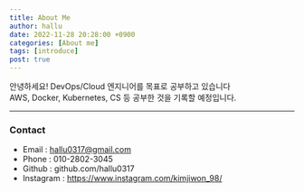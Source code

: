 ```yaml
---
title: About Me
author: hallu
date: 2022-11-28 20:28:00 +0900
categories: [About me]
tags: [introduce]
post: true
---
```


안녕하세요! DevOps/Cloud 엔지니어를 목표로 공부하고 있습니다  
AWS, Docker, Kubernetes, CS 등 공부한 것을 기록할 예정입니다.

---

### Contact

- Email : hallu0317@gmail.com
- Phone : 010-2802-3045
- Github : github.com/hallu0317
- Instagram : https://www.instagram.com/kimjiwon_98/
